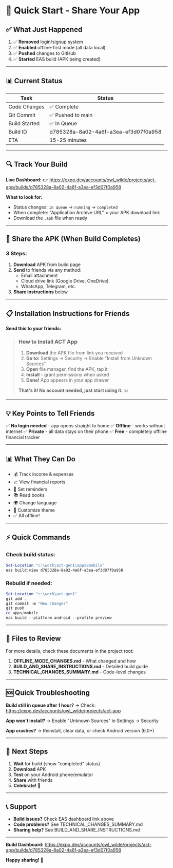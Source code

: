 # 🚀 Quick Start - Share Your App

## ✅ What Just Happened

1. ✅ **Removed** login/signup system
2. ✅ **Enabled** offline-first mode (all data local)
3. ✅ **Pushed** changes to GitHub
4. ✅ **Started** EAS build (APK being created)

---

## 📊 Current Status

| Task | Status |
|------|--------|
| Code Changes | ✅ Complete |
| Git Commit | ✅ Pushed to main |
| Build Started | ✅ In Queue |
| Build ID | d785328a-8a02-4a6f-a3ea-ef3d07f0a958 |
| ETA | 15-25 minutes |

---

## 🔍 Track Your Build

**Live Dashboard:**
👉 https://expo.dev/accounts/owl_wilde/projects/act-app/builds/d785328a-8a02-4a6f-a3ea-ef3d07f0a958

**What to look for:**
- Status changes: `in queue` → `running` → `completed`
- When complete: "Application Archive URL" = your APK download link
- Download the `.apk` file when ready

---

## 📱 Share the APK (When Build Completes)

### 3 Steps:
1. **Download** APK from build page
2. **Send** to friends via any method:
   - Email attachment
   - Cloud drive link (Google Drive, OneDrive)
   - WhatsApp, Telegram, etc.
3. **Share instructions** below

---

## 📋 Installation Instructions for Friends

**Send this to your friends:**

> ### How to Install ACT App
> 
> 1. **Download** the APK file from link you received
> 2. **Go to:** Settings → Security → Enable "Install from Unknown Sources"
> 3. **Open** file manager, find the APK, tap it
> 4. **Install** - grant permissions when asked
> 5. **Done!** App appears in your app drawer
>
> **That's it! No account needed, just start using it.** 📊

---

## 💡 Key Points to Tell Friends

✅ **No login needed** - app opens straight to home
✅ **Offline** - works without internet
✅ **Private** - all data stays on their phone
✅ **Free** - completely offline financial tracker

---

## 📊 What They Can Do

- 💰 Track income & expenses
- 📈 View financial reports  
- 🔔 Set reminders
- 📚 Read books
- 🌍 Change language
- 🎨 Customize theme
- ✅ All offline!

---

## ⚡ Quick Commands

### Check build status:
```powershell
Set-Location "c:\work\act-gen1\apps\mobile"
eas build:view d785328a-8a02-4a6f-a3ea-ef3d07f0a958
```

### Rebuild if needed:
```powershell
Set-Location "c:\work\act-gen1"
git add .
git commit -m "New changes"
git push
cd apps/mobile
eas build --platform android --profile preview
```

---

## 📝 Files to Review

For more details, check these documents in the project root:

1. **OFFLINE_MODE_CHANGES.md** - What changed and how
2. **BUILD_AND_SHARE_INSTRUCTIONS.md** - Detailed build guide
3. **TECHNICAL_CHANGES_SUMMARY.md** - Code-level changes

---

## 🆘 Quick Troubleshooting

**Build still in queue after 1 hour?**
→ Check: https://expo.dev/accounts/owl_wilde/projects/act-app

**App won't install?**
→ Enable "Unknown Sources" in Settings → Security

**App crashes?**
→ Reinstall, clear data, or check Android version (6.0+)

---

## 🎯 Next Steps

1. **Wait** for build (show "completed" status)
2. **Download** APK
3. **Test** on your Android phone/emulator
4. **Share** with friends
5. **Celebrate!** 🎉

---

## 📞 Support

- **Build issues?** Check EAS dashboard link above
- **Code problems?** See TECHNICAL_CHANGES_SUMMARY.md
- **Sharing help?** See BUILD_AND_SHARE_INSTRUCTIONS.md

---

**Build Dashboard:** https://expo.dev/accounts/owl_wilde/projects/act-app/builds/d785328a-8a02-4a6f-a3ea-ef3d07f0a958

**Happy sharing! 🚀**